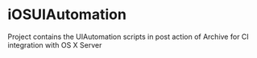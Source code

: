 iOSUIAutomation
===============

Project contains the UIAutomation scripts in post action of Archive for CI integration with OS X Server
